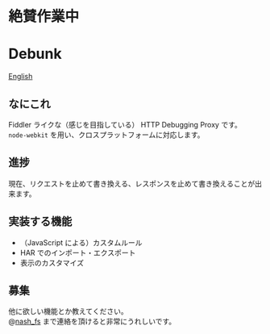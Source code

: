 # 絶賛作業中

# Debunk

[English](https://github.com/nash716/Debunk/blob/master/README.en.md)

## なにこれ
Fiddler ライクな（感じを目指している） HTTP Debugging Proxy です。  
`node-webkit` を用い、クロスプラットフォームに対応します。  

## 進捗
現在、リクエストを止めて書き換える、レスポンスを止めて書き換えることが出来ます。  

## 実装する機能
- （JavaScript による）カスタムルール
- HAR でのインポート・エクスポート
- 表示のカスタマイズ

## 募集
他に欲しい機能とか教えてください。  
@[nash_fs](https://twitter.com/nash_fs) まで連絡を頂けると非常にうれしいです。